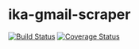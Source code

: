# ika-gmail-scraper

[![Build Status](https://travis-ci.org/collinewait/ika-gmail-scraper-backend.svg?branch=develop)](https://travis-ci.org/collinewait/ika-gmail-scraper-backend) [![Coverage Status](https://coveralls.io/repos/github/collinewait/ika-gmail-scraper-backend/badge.svg?branch=develop)](https://coveralls.io/github/collinewait/ika-gmail-scraper-backend?branch=develop)
